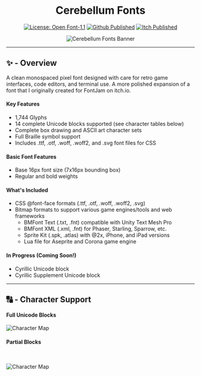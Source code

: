 <div align="center"><h1><b>Cerebellum Fonts</b></h1>

[![License: Open Font-1.1](https://img.shields.io/badge/License-OFL_1.1-9cf#:~:text=License-,License,-OFL)](https://opensource.org/licenses/OFL-1.1)  [![Github Published](https://img.shields.io/badge/github-published-blue?logo=github&logoColor=white&style=flat)](https://emhuo.github.io/cerebellum-fonts/)  [![Itch Published](https://img.shields.io/badge/itch.io-published-FA5C5C?logo=itchdotio&logoColor=fff&style=flat)](https://emhuo.itch.io/cerebellum-fonts)


![Cerebellum Fonts Banner](https://github.com/emhuo/cerebellum-fonts/blob/main/img/FontBanner.png?raw=true)
<p>


</center>
<p>
</div>

___

## ✨ - Overview

A clean monospaced pixel font designed with care for retro game interfaces, code editors, and terminal use. A more polished expansion of a font that I originally created for FontJam on itch.io.

#### Key Features
- 1,744 Glyphs
- 14 complete Unicode blocks supported (see character tables below)
- Complete box drawing and ASCII art character sets
- Full Braille symbol support
- Includes .ttf, .otf, .woff, .woff2, and .svg font files for CSS


#### Basic Font Features
- Base 16px font size (7x16px bounding box)
- Regular and bold weights


#### What's Included
- CSS @font-face formats (.ttf, .otf, .woff, .woff2, .svg)
- Bitmap formats to support various game engines/tools and web  frameworks
  - BMFont Text (.txt, .fnt) compatible with Unity Text Mesh Pro
  - BMFont XML (.xml, .fnt) for Phaser, Starling, Sparrow, etc.
  - Sprite Kit (.spk, .atlas) with @2x, iPhone, and iPad versions
  - Lua file for Aseprite and Corona game engine


#### In Progress (Coming Soon!)
- Cyrillic Unicode block
- Cyrillic Supplement Unicode block
___

## 🔠 - Character Support

#### Full Unicode Blocks

<p>

![Character Map](https://github.com/emhuo/cerebellum-fonts/blob/main/img/CharacterTable.png?raw=true)

<p>

#### Partial Blocks



<br>

![Character Map](https://github.com/emhuo/cerebellum-fonts/blob/main/img/symbols-half.png?raw=true)
<p>
